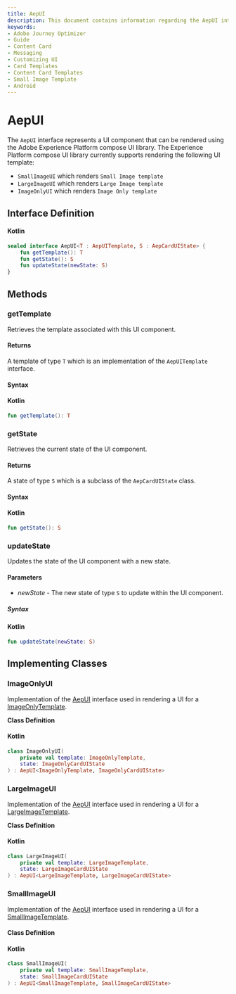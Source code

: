 ```yaml
---
title: AepUI
description: This document contains information regarding the AepUI interface and its implementations.
keywords:
- Adobe Journey Optimizer
- Guide
- Content Card
- Messaging
- Customizing UI
- Card Templates
- Content Card Templates
- Small Image Template
- Android
---
```


# AepUI

The `AepUI` interface represents a UI component that can be rendered using the Adobe Experience Platform compose UI library. The Experience Platform compose UI library currently supports rendering the following UI template:

* `SmallImageUI` which renders `Small Image template`
* `LargeImageUI` which renders `Large Image template`
* `ImageOnlyUI` which renders `Image Only template`

## Interface Definition

<CodeBlock slots="heading, code" repeat="1" languages="Kotlin" />

#### Kotlin

```kotlin
sealed interface AepUI<T : AepUITemplate, S : AepCardUIState> {
    fun getTemplate(): T
    fun getState(): S
    fun updateState(newState: S)
}
```

## Methods

### getTemplate

Retrieves the template associated with this UI component.

#### Returns

A template of type `T` which is an implementation of the  `AepUITemplate` interface.

#### Syntax

<CodeBlock slots="heading, code" repeat="1" languages="Kotlin" />

#### Kotlin

``` kotlin
fun getTemplate(): T
```

### getState

Retrieves the current state of the UI component.

#### Returns

A state of type `S` which is a subclass of the  `AepCardUIState` class.

#### Syntax

<CodeBlock slots="heading, code" repeat="1" languages="Kotlin" />

#### Kotlin

``` kotlin
fun getState(): S
```

### updateState

Updates the state of the UI component with a new state.

#### Parameters

* _newState_ - The new state of type `S` to update within the UI component.

##### Syntax

<CodeBlock slots="heading, code" repeat="1" languages="Kotlin" />

#### Kotlin

``` kotlin
fun updateState(newState: S)
```

## Implementing Classes

### ImageOnlyUI

Implementation of the [AepUI](#AepUI) interface used in rendering a UI for a [ImageOnlyTemplate](./ui-models/imageonlytemplate.md).

**Class Definition**

<CodeBlock slots="heading, code" repeat="1" languages="Kotlin" />

#### Kotlin

```kotlin
class ImageOnlyUI(
    private val template: ImageOnlyTemplate,
    state: ImageOnlyCardUIState
) : AepUI<ImageOnlyTemplate, ImageOnlyCardUIState>
```

### LargeImageUI

Implementation of the [AepUI](#AepUI) interface used in rendering a UI for a [LargeImageTemplate](./ui-models/largeimagetemplate.md).

**Class Definition**

<CodeBlock slots="heading, code" repeat="1" languages="Kotlin" />

#### Kotlin

```kotlin
class LargeImageUI(
    private val template: LargeImageTemplate,
    state: LargeImageCardUIState
) : AepUI<LargeImageTemplate, LargeImageCardUIState>
```

### SmallImageUI

Implementation of the [AepUI](#AepUI) interface used in rendering a UI for a [SmallImageTemplate](./ui-models/smallimagetemplate.md).

#### Class Definition

<CodeBlock slots="heading, code" repeat="1" languages="Kotlin" />

#### Kotlin

```kotlin
class SmallImageUI(
    private val template: SmallImageTemplate,
    state: SmallImageCardUIState
) : AepUI<SmallImageTemplate, SmallImageCardUIState>
```
